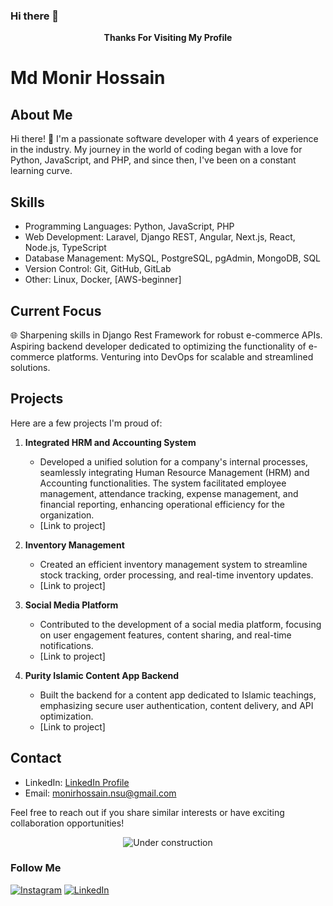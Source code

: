 ### Hi there 👋 

<div align="center">
  <strong>Thanks For Visiting My Profile</strong>
</div>

# Md Monir Hossain

## About Me
Hi there! 👋 I'm a passionate software developer with 4 years of experience in the industry. My journey in the world of coding began with a love for Python, JavaScript, and PHP, and since then, I've been on a constant learning curve.

## Skills
- Programming Languages: Python, JavaScript, PHP
- Web Development: Laravel, Django REST, Angular, Next.js, React, Node.js, TypeScript
- Database Management: MySQL, PostgreSQL, pgAdmin, MongoDB, SQL
- Version Control: Git, GitHub, GitLab
- Other: Linux, Docker, [AWS-beginner]

## Current Focus
🌐 Sharpening skills in Django Rest Framework for robust e-commerce APIs. Aspiring backend developer dedicated to optimizing the functionality of e-commerce platforms. Venturing into DevOps for scalable and streamlined solutions.

## Projects
Here are a few projects I'm proud of:

1. **Integrated HRM and Accounting System**
   - Developed a unified solution for a company's internal processes, seamlessly integrating Human Resource Management (HRM) and Accounting functionalities. The system facilitated employee management, attendance tracking, expense management, and financial reporting, enhancing operational efficiency for the organization.
   - [Link to project]

2. **Inventory Management**
   - Created an efficient inventory management system to streamline stock tracking, order processing, and real-time inventory updates.
   - [Link to project]

3. **Social Media Platform**
   - Contributed to the development of a social media platform, focusing on user engagement features, content sharing, and real-time notifications.
   - [Link to project]

4. **Purity Islamic Content App Backend**
   - Built the backend for a content app dedicated to Islamic teachings, emphasizing secure user authentication, content delivery, and API optimization.
   - [Link to project]



## Contact
- LinkedIn: [LinkedIn Profile](https://www.linkedin.com/in/mdmonir-hossain/)
- Email: monirhossain.nsu@gmail.com

Feel free to reach out if you share similar interests or have exciting collaboration opportunities!

<div align="center">

![Under construction](https://github.com/monir-007/online-images/blob/master/images/user.gif)

</div>

### Follow Me

[![Instagram](https://github.com/monir-007/online-images/blob/master/images/icons8-instagram.svg)](https://www.instagram.com/monir__007) 
[![LinkedIn](https://github.com/monir-007/online-images/blob/master/images/icons8-linkedin.svg)](https://www.linkedin.com/in/mdmonir-hossain/)
